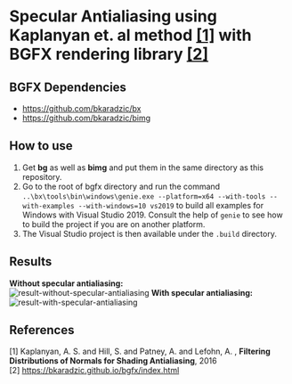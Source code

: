 # Specular Antialiasing using Kaplanyan et. al method [[1]](#1) with BGFX rendering library [[2]](#2)

## BGFX Dependencies
- https://github.com/bkaradzic/bx
- https://github.com/bkaradzic/bimg

## How to use

1. Get **bg** as well as **bimg** and put them in the same directory as this repository.
2. Go to the root of bgfx directory and run the command ``` ..\bx\tools\bin\windows\genie.exe --platform=x64 --with-tools --with-examples --with-windows=10 vs2019 ``` to build all examples for Windows with Visual Studio 2019. Consult the help of ```genie``` to see how to build the project if you are on another platform.
3. The Visual Studio project is then available under the ```.build``` directory.

## Results
**Without specular antialiasing:**   
![result-without-specular-antialiasing](https://user-images.githubusercontent.com/32383570/103460990-2bd88d00-4d1b-11eb-943a-c8f1391510b8.png)
**With specular antialiasing:**
![result-with-specular-antialiasing](https://user-images.githubusercontent.com/32383570/103460992-2c712380-4d1b-11eb-855c-120a0fa92c35.png)

## References
<a id="1">[1]</a> 
Kaplanyan, A. S. and Hill, S. and Patney, A. and Lefohn, A. , **Filtering Distributions of Normals for Shading Antialiasing**, 2016    
<a id="1">[2]</a> 
https://bkaradzic.github.io/bgfx/index.html
